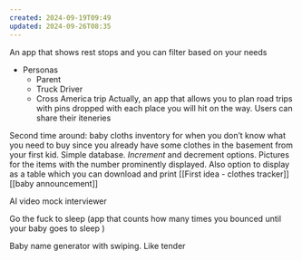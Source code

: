 ```yaml
---
created: 2024-09-19T09:49
updated: 2024-09-26T08:35
---
```

An app that shows rest stops and you can filter based on your needs
- Personas
	- Parent
	- Truck Driver
	- Cross America trip 
Actually, an app that allows you to plan road trips with pins dropped with each place you will hit on the way. Users can share their iteneries 

Second time around: baby cloths inventory for when you don’t know what you need to buy since you already have some clothes in the basement from your first kid. 
Simple database. *Increment* and decrement options. Pictures for the items with the number prominently displayed. Also option to display as a table which you can download and print 
[[First idea - clothes tracker]] [[baby announcement]]

AI video mock interviewer 

Go the fuck to sleep (app that counts how many times you bounced until your baby goes to sleep )

Baby name generator with swiping. Like tender 